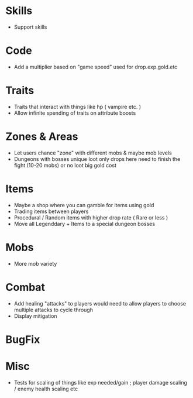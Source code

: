 
# Skills

* Support skills

# Code

* Add a multiplier based on "game speed" used for drop.exp.gold.etc

# Traits

* Traits that interact with things like hp ( vampire etc. )
* Allow infinite spending of traits on attribute boosts

# Zones & Areas

* Let users chance "zone" with different mobs & maybe mob levels
* Dungeons with bosses unique loot only drops here need to finish the fight (10-20 mobs) or no loot big gold cost

# Items

* Maybe a shop where you can gamble for items using gold
* Trading items between players
* Procedural / Random items with higher drop rate ( Rare or less )
* Move all Legenddary + Items to a special dungeon bosses

# Mobs

* More mob variety

# Combat

* Add healing "attacks" to players would need to allow players to choose multiple attacks to cycle through
* Display mitigation

# BugFix

# Misc

* Tests for scaling of things like exp needed/gain ; player damage scaling / enemy health scaling etc
